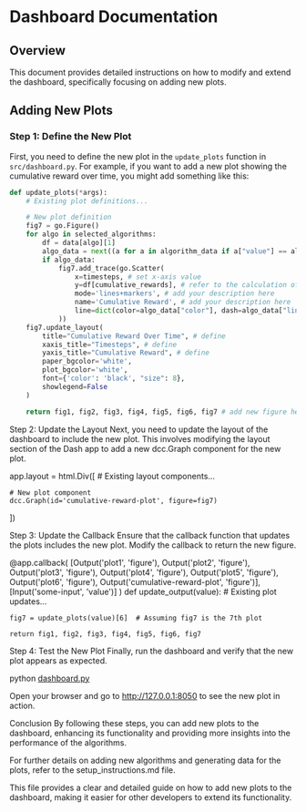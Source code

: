 # Dashboard Documentation

## Overview
This document provides detailed instructions on how to modify and extend the dashboard, specifically focusing on adding new plots.

## Adding New Plots

### Step 1: Define the New Plot
First, you need to define the new plot in the `update_plots` function in `src/dashboard.py`. For example, if you want to add a new plot showing the cumulative reward over time, you might add something like this:

```python
def update_plots(*args):
    # Existing plot definitions...

    # New plot definition
    fig7 = go.Figure()
    for algo in selected_algorithms:
        df = data[algo][1]
        algo_data = next((a for a in algorithm_data if a["value"] == algo), None)
        if algo_data: 
            fig7.add_trace(go.Scatter(
                x=timesteps, # set x-axis value
                y=df[cumulative_rewards], # refer to the calculation of the cumulative reward that you've added to the data e.g. in `/src/calculations_for_dashboard`
                mode='lines+markers', # add your description here
                name='Cumulative Reward', # add your description here
                line=dict(color=algo_data["color"], dash=algo_data["line_style"]) 
            ))
    fig7.update_layout(
        title="Cumulative Reward Over Time", # define
        xaxis_title="Timesteps", # define
        yaxis_title="Cumulative Reward", # define
        paper_bgcolor='white',
        plot_bgcolor='white',
        font={'color': 'black', "size": 8},
        showlegend=False
    )

    return fig1, fig2, fig3, fig4, fig5, fig6, fig7 # add new figure here
```


Step 2: Update the Layout
Next, you need to update the layout of the dashboard to include the new plot. This involves modifying the layout section of the Dash app to add a new dcc.Graph component for the new plot.

app.layout = html.Div([
    # Existing layout components...

    # New plot component
    dcc.Graph(id='cumulative-reward-plot', figure=fig7)
])

Step 3: Update the Callback
Ensure that the callback function that updates the plots includes the new plot. Modify the callback to return the new figure.

@app.callback(
    [Output('plot1', 'figure'),
     Output('plot2', 'figure'),
     Output('plot3', 'figure'),
     Output('plot4', 'figure'),
     Output('plot5', 'figure'),
     Output('plot6', 'figure'),
     Output('cumulative-reward-plot', 'figure')],
    [Input('some-input', 'value')]
)
def update_output(value):
    # Existing plot updates...

    fig7 = update_plots(value)[6]  # Assuming fig7 is the 7th plot

    return fig1, fig2, fig3, fig4, fig5, fig6, fig7

Step 4: Test the New Plot
Finally, run the dashboard and verify that the new plot appears as expected.

python [dashboard.py](http://_vscodecontentref_/#%7B%22uri%22%3A%7B%22%24mid%22%3A1%2C%22fsPath%22%3A%22%2FUsers%2Fcanis%2FDocuments%2Fcoding%2Fbandit_playground%2Fsrc%2Fdashboard.py%22%2C%22path%22%3A%22%2FUsers%2Fcanis%2FDocuments%2Fcoding%2Fbandit_playground%2Fsrc%2Fdashboard.py%22%2C%22scheme%22%3A%22file%22%7D%7D)

Open your browser and go to http://127.0.0.1:8050 to see the new plot in action.

Conclusion
By following these steps, you can add new plots to the dashboard, enhancing its functionality and providing more insights into the performance of the algorithms.

For further details on adding new algorithms and generating data for the plots, refer to the setup_instructions.md file.


This file provides a clear and detailed guide on how to add new plots to the dashboard, making it easier for other developers to extend its functionality.